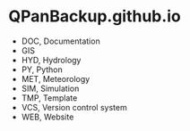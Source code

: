 # QPanBackup.github.io

- DOC, Documentation
- GIS
- HYD, Hydrology
- PY, Python
- MET, Meteorology
- SIM, Simulation
- TMP, Template
- VCS, Version control system
- WEB, Website
